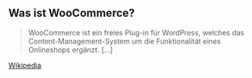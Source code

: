 ## Was ist WooCommerce?

> WooCommerce ist ein freies Plug-in für WordPress, welches das Content-Management-System um die Funktionalität eines Onlineshops ergänzt. [...]

[Wikipedia](https://de.wikipedia.org/wiki/WooCommerce)
